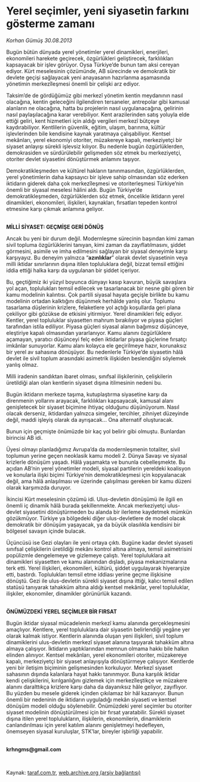 # Yerel seçimler, yeni siyasetin farkını gösterme zamanı 

*Korhan Gümüş 30.08.2013*

<div class="yazi"><p>Bugün bütün dünyada yerel yönetimler yerel dinamikleri, enerjileri, ekonomileri harekete geçirecek, özgürlükleri geliştirecek, farklılıkları kapsayacak bir işlev görüyor. Oysa Türkiye’de bunun tam aksi cereyan ediyor. Kürt meselesinin çözümünde, AB sürecinde ve demokratik bir devlete geçişi sağlayacak yeni anayasanın hazırlanma aşamasında yönetimin merkezîleşmesi önemli bir çelişki arz ediyor. </p>
<p>Taksim’de de gördüğümüz gibi merkezî yönetim kentin meydanının nasıl olacağına, kentin geleceğini ilgilendiren tersaneler, antrepolar gibi kamusal alanların ne olacağına, hatta bu projelerin nasıl uygulanacağına, gelirinin nasıl paylaşılacağına karar verebiliyor. Kent arazilerinden satış yoluyla elde ettiği geliri, kent hizmetleri için aldığı vergileri merkezî bütçeye kaydırabiliyor. Kentlilerin güvenlik, eğitim, ulaşım, barınma, kültür işlevlerinden bile kendisine kaynak yaratmaya çalışabiliyor. Kentsel mekânları, yerel ekonomiyi otoriter, müzakereye kapalı, merkeziyetçi bir siyaset anlayışı sürekli işlevsiz kılıyor. Bu nedenle bugün özgürlüklerden, demokrasiden ve sürdürülebilir gelişmeden söz etmek bu merkeziyetçi, otoriter devlet siyasetini dönüştürmek anlamını taşıyor.</p>
<p>Demokratikleşmeden ve kültürel hakların tanınmasından, özgürlüklerden, yerel yönetimlerin daha kapsayıcı bir işleve sahip olmasından söz ederken iktidarın giderek daha çok merkezîleşmesi ve otoriterleşmesi Türkiye’nin önemli bir siyasal meselesi hâlini aldı. Bugün Türkiye’de demokratikleşmeden, özgürlüklerden söz etmek, öncelikle iktidarın yerel dinamikleri, ekonomileri, ilişkileri, kaynakları, fırsatları tepeden kontrol etmesine karşı çıkmak anlamına geliyor.</p>
<p><b><br/>MİLLİ SİYASET: GEÇMİŞE GERİ DÖNÜŞ</b></p>
<p>Ancak bu yeni bir durum değil. Modernleşme sürecinin başından kimi zaman sivil topluma özgürlüklerini tanıyan, kimi zaman da zayıflatılmasını, şiddet görmesini, asimile ve imha edilmesini sağlayan bir siyasal deneyimle karşı karşıyayız. Bu deneyim yalnızca “<b>azınlıklar</b>” olarak devlet siyasetinin veya milli iktidar sınırlarının dışına itilen topluluklara değil, bizzat temsil ettiğini iddia ettiği halka karşı da uygulanan bir şiddet içeriyor.</p>
<p>Bu, geçtiğimiz iki yüzyıl boyunca dünyayı kasıp kavuran, büyük savaşlara yol açan, toplulukları temsil edilecek ve tasarlanacak bir nesne gibi gören bir kamu modelinin kalıntısı. Çok partili siyasal hayata geçişle birlikte bu kamu modelinin ortadan kalktığını düşünmek herhâlde yanlış olur. Toplumu tasarlama düşlerinin krizlere, felaketlere yol açtığı koşullarda geri plana çekiliyor gibi gözükse de etkisini yitirmiyor. Yerel dinamikleri felç ediyor. Kentler, yerel topluluklar siyasetten mahrum bırakılıyor ve piyasa güçleri tarafından istila ediliyor. Piyasa güçleri siyasal alanın bağımsız düşünceye, eleştiriye kapalı olmasından yararlanıyor. Kamu alanını özgürlüklere açamayan, yaratıcı düşünceyi felç eden iktidarlar piyasa güçlerine fırsatçı imkânlar sunuyorlar. Kamu alanı kolayca ele geçirilmeye hazır, korunaksız bir yerel av sahasına dönüşüyor. Bu nedenlerle Türkiye’de siyasetin hâlâ devlet ile sivil toplum arasındaki asimetrik ilişkiden beslendiğini söylemek yanlış olmaz.</p>
<p>Milli iradenin sandıktan ibaret olması, sınıfsal ilişkilerinin, çelişkilerin üretildiği alan olan kentlerin siyaset dışına itilmesinin nedeni bu.</p>
<p>Bugün iktidarın merkeze taşıma, kutuplaştırma siyasetine karşı da direnmenin yollarını arayacak, farklılıkları kapsayacak, kamusal alanı genişletecek bir siyaset biçimine ihtiyaç olduğunu düşünüyorum. Nasıl olacak derseniz, iktidardan yalnızca simgeler, tercihler, zihniyet düzeyinde değil, maddi işleyiş olarak da ayrışacak... Ona alternatif oluşturacak.</p>
<p>Bunun için geçmişte önümüzde bir kaç yol belirir gibi olmuştu. Bunlardan birincisi AB idi. </p>
<p>Üyesi olmayı planladığımız Avrupa’da da modernleşmenin totaliter, sivil toplumun yerine geçen neoklasik kamu modeli 2. Dünya Savaşı ve siyasal krizlerle dönüşüm yaşadı. Hâlâ yaşamakta ve bununla cebelleşmekte. Bu açıdan AB’nin yerel yönetimler modeli, siyasal partilerin yereldeki koalisyon ve konularla ilişki biçimi Türkiye’nin demokratikleşmesi için kopyalanacak değil, ama hâlâ anlaşılması ve üzerinde çalışılması gereken bir kamu düzeni olarak karşımızda duruyor.</p>
<p>İkincisi Kürt meselesinin çözümü idi. Ulus-devletin dönüşümü ile ilgili en önemli iç dinamik hâlâ burada şekillenmekte. Ancak merkeziyetçi ulus-devlet siyasetini dönüştürmeden bu alanda bir ilerleme kaydetmek mümkün gözükmüyor. Türkiye ya bölgedeki diğer ulus-devletlere de model olacak demokratik bir dönüşüm yaşayacak, ya da büyük olasılıkla kendisini bir bölgesel savaşın içinde bulacak. </p>
<p>Üçüncüsü ise Gezi olayları ile yeni ortaya çıktı. Bugüne kadar devlet siyaseti sınıfsal çelişkilerin üretildiği mekânı kontrol altına almaya, temsil asimetrisini popülizmle dengelemeye ve gizlemeye çalıştı. Yerel topluluklara ait dinamikleri siyasetten ve kamu alanından dışladı, piyasa mekanizmalarına terk etti. Yerel ilişkileri, ekonomileri, kültürü, şiddet uygulayarak hiyerarşize etti, bastırdı. Toplulukları temsil etme iddiası yerine geçme ilişkisine dönüştü. Gezi ile ulus-devletin sürekli siyaset dışına ittiği, kalıcı temsil edilen statüsü tanıyarak tahakküm altına aldığı kentsel mekânlar, yerel topluluklar, ilişkiler, ekonomiler, dinamikler görünürlük kazandı.</p>
<p><b><br/>ÖNÜMÜZDEKİ YEREL SEÇİMLER BİR FIRSAT</b></p>
<p>Bugün iktidar siyasal mücadelenin merkezî kamu alanında gerçekleşmesini amaçlıyor. Kentlere, yerel topluluklara dair siyasetin belirlendiği yegâne yer olarak kalmak istiyor. Kentlerin alanında oluşan yeni ilişkileri, sivil toplum dinamiklerini ulus-devletin merkezî siyaset alanına taşıyarak tahakküm altına almaya çalışıyor. İktidarın yaptıklarından memnun olmama hakkı bile halkın elinden alınıyor. Kentsel mekânları, yerel ekonomileri otoriter, müzakereye kapalı, merkeziyetçi bir siyaset anlayışıyla dönüştürmeye çalışıyor. Kentlerde yeni bir iletişim biçiminin gelişmesinden korkuluyor. Merkezî siyaset sahasının dışında kalanlara hayat hakkı tanınmıyor. Buna karşılık iktidar kendi çelişkilerini, kırılganlığını gizlemek için merkezîleştikçe ve müzakere alanını daralttıkça krizlere karşı daha da dayanıksız hâle geliyor, zayıflıyor. Bu yüzden bu mesele giderek içinden çıkılamaz bir hâl kazanıyor. Bunun önemli bir nedeninin de iktidarın uyguladığı mekân siyaseti ve kentsel dönüşüm modeli olduğu söylenebilir. Önümüzdeki yerel seçimler bu otoriter siyaset modelinin dönüştürülmesi için bir fırsat yaratabilir. Sürekli siyaset dışına itilen yerel toplulukların, ilişkilerin, ekonomilerin, dinamiklerin canlandırılması için yerel katılım alanını genişletmeyi hedefleyen, önemseyen siyasal kuruluşlar, STK’lar, bireyler işbirliği yapabilir.</p><b>
<p><br/>krhngms@gmail.com</p></b> 
</div>

Kaynak: [taraf.com.tr](http://www.taraf.com.tr:80/korhan-gumus/makale-yerel-secimler-yeni-siyasetin-farkini-gosterme.htm), [web.archive.org (arşiv bağlantısı)](http://web.archive.org/web/20130901034324/http://www.taraf.com.tr:80/korhan-gumus/makale-yerel-secimler-yeni-siyasetin-farkini-gosterme.htm)
